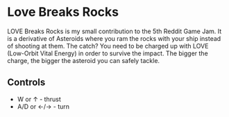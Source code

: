 Love Breaks Rocks
=================

LOVE Breaks Rocks is my small contribution to the 5th Reddit Game Jam. It is a derivative of Asteroids where you ram the rocks with your ship instead of shooting at them. The catch? You need to be charged up with LOVE (Low-Orbit Vital Energy) in order to survive the impact. The bigger the charge, the bigger the asteroid you can safely tackle.

Controls
--------

 * W or ↑ - thrust
 * A/D or ←/→ - turn
